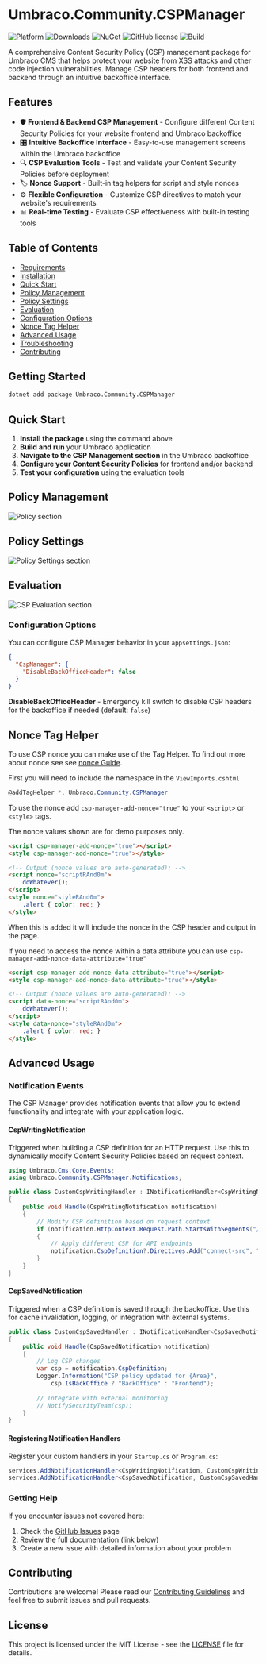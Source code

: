 # Umbraco.Community.CSPManager

[![Platform](https://img.shields.io/badge/Umbraco-16.1+-%233544B1?style=flat&logo=umbraco)](https://umbraco.com/products/umbraco-cms/)
[![Downloads](https://img.shields.io/nuget/dt/Umbraco.Community.CSPManager?color=cc9900)](https://www.nuget.org/packages/Umbraco.Community.CSPManager/)
[![NuGet](https://img.shields.io/nuget/vpre/Umbraco.Community.CSPManager?color=0273B3)](https://www.nuget.org/packages/Umbraco.Community.CSPManager)
[![GitHub license](https://img.shields.io/github/license/Matthew-Wise/Umbraco-CSP-manager?color=8AB803)](https://github.com/Matthew-Wise/Umbraco-CSP-manager/blob/main/LICENSE)
[![Build](https://github.com/Matthew-Wise/Umbraco-CSP-manager/actions/workflows/main.yml/badge.svg?event=push)](https://github.com/Matthew-Wise/Umbraco-CSP-manager/blob/main/.github/workflows/main.yml)

A comprehensive Content Security Policy (CSP) management package for Umbraco CMS that helps protect your website from XSS attacks and other code injection vulnerabilities. Manage CSP headers for both frontend and backend through an intuitive backoffice interface.

## Features

- 🛡️ **Frontend & Backend CSP Management** - Configure different Content Security Policies for your website frontend and Umbraco backoffice
- 🎛️ **Intuitive Backoffice Interface** - Easy-to-use management screens within the Umbraco backoffice
- 🔍 **CSP Evaluation Tools** - Test and validate your Content Security Policies before deployment
- 🏷️ **Nonce Support** - Built-in tag helpers for script and style nonces
- ⚙️ **Flexible Configuration** - Customize CSP directives to match your website's requirements
- 📊 **Real-time Testing** - Evaluate CSP effectiveness with built-in testing tools

## Table of Contents

- [Requirements](#requirements)
- [Installation](#installation)
- [Quick Start](#quick-start)
- [Policy Management](#csp-management)
- [Policy Settings](#configuration)
- [Evaluation](#evaluation)
- [Configuration Options](#configuration-options)
- [Nonce Tag Helper](#nonce-tag-helper)
- [Advanced Usage](#advanced-usage)
- [Troubleshooting](#troubleshooting)
- [Contributing](#contributing)

## Getting Started

```bash
dotnet add package Umbraco.Community.CSPManager
```

## Quick Start

1. **Install the package** using the command above
2. **Build and run** your Umbraco application
3. **Navigate to the CSP Management section** in the Umbraco backoffice
4. **Configure your Content Security Policies** for frontend and/or backend
5. **Test your configuration** using the evaluation tools



## Policy  Management

![Policy section](https://raw.githubusercontent.com/Matthew-Wise/Umbraco-CSP-manager/main/images/management-screen.png "Csp Management section")

## Policy Settings

![Policy Settings section](https://raw.githubusercontent.com/Matthew-Wise/Umbraco-CSP-manager/main/images/settings-screen.png "Policy Settings section")

## Evaluation

![CSP Evaluation section](https://raw.githubusercontent.com/Matthew-Wise/Umbraco-CSP-manager/main/images/evaluate-screen.png "Csp Evaluation section")

### Configuration Options

You can configure CSP Manager behavior in your `appsettings.json`:

```json
{
  "CspManager": {
    "DisableBackOfficeHeader": false
  }
}
```

**DisableBackOfficeHeader** - Emergency kill switch to disable CSP headers for the backoffice if needed (default: `false`)

## Nonce Tag Helper

To use CSP nonce you can make use of the Tag Helper. To find out more about nonce see see [nonce Guide](https://content-security-policy.com/nonce/).

First you will need to include the namespace in the `ViewImports.cshtml`

```csharp
@addTagHelper *, Umbraco.Community.CSPManager
```

To use the nonce add `csp-manager-add-nonce="true"` to your `<script>` or `<style>` tags.

The nonce values shown are for demo purposes only.

```html
<script csp-manager-add-nonce="true"></script>
<style csp-manager-add-nonce="true"></style>

<!-- Output (nonce values are auto-generated): -->
<script nonce="scriptRAnd0m">
    doWhatever();
</script>
<style nonce="styleRAnd0m">
    .alert { color: red; }
</style>
```

When this is added it will include the nonce in the CSP header and output in the page.

If you need to access the nonce within a data attribute you can use `csp-manager-add-nonce-data-attribute="true"`

```html
<script csp-manager-add-nonce-data-attribute="true"></script>
<style csp-manager-add-nonce-data-attribute="true"></style>

<!-- Output (nonce values are auto-generated): -->
<script data-nonce="scriptRAnd0m">
    doWhatever();
</script>
<style data-nonce="styleRAnd0m">
    .alert { color: red; }
</style>
```

## Advanced Usage

### Notification Events

The CSP Manager provides notification events that allow you to extend functionality and integrate with your application logic.

#### CspWritingNotification

Triggered when building a CSP definition for an HTTP request. Use this to dynamically modify Content Security Policies based on request context.

```csharp
using Umbraco.Cms.Core.Events;
using Umbraco.Community.CSPManager.Notifications;

public class CustomCspWritingHandler : INotificationHandler<CspWritingNotification>
{
    public void Handle(CspWritingNotification notification)
    {
        // Modify CSP definition based on request context
        if (notification.HttpContext.Request.Path.StartsWithSegments("/api"))
        {
            // Apply different CSP for API endpoints
            notification.CspDefinition?.Directives.Add("connect-src", "'self' api.example.com");
        }
    }
}
```

#### CspSavedNotification

Triggered when a CSP definition is saved through the backoffice. Use this for cache invalidation, logging, or integration with external systems.

```csharp
public class CustomCspSavedHandler : INotificationHandler<CspSavedNotification>
{
    public void Handle(CspSavedNotification notification)
    {
        // Log CSP changes
        var csp = notification.CspDefinition;
        Logger.Information("CSP policy updated for {Area}", 
            csp.IsBackOffice ? "BackOffice" : "Frontend");
        
        // Integrate with external monitoring
        // NotifySecurityTeam(csp);
    }
}
```

#### Registering Notification Handlers

Register your custom handlers in your `Startup.cs` or `Program.cs`:

```csharp
services.AddNotificationHandler<CspWritingNotification, CustomCspWritingHandler>();
services.AddNotificationHandler<CspSavedNotification, CustomCspSavedHandler>();
```

### Getting Help

If you encounter issues not covered here:
1. Check the [GitHub Issues](https://github.com/Matthew-Wise/Umbraco-CSP-manager/issues) page
2. Review the full documentation (link below)
3. Create a new issue with detailed information about your problem

## Contributing

Contributions are welcome! Please read our [Contributing Guidelines](https://github.com/Matthew-Wise/Umbraco-CSP-manager/blob/main/CONTRIBUTING.md) and feel free to submit issues and pull requests.

## License

This project is licensed under the MIT License - see the [LICENSE](https://github.com/Matthew-Wise/Umbraco-CSP-manager/blob/main/LICENSE) file for details.
